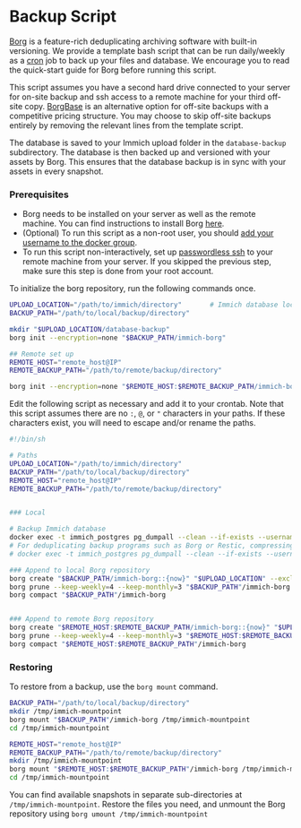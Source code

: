 # Backup Script

[Borg](https://www.borgbackup.org/) is a feature-rich deduplicating archiving software with built-in versioning. We provide a template bash script that can be run daily/weekly as a [cron](https://wiki.archlinux.org/title/cron) job to back up your files and database. We encourage you to read the quick-start guide for Borg before running this script.

This script assumes you have a second hard drive connected to your server for on-site backup and ssh access to a remote machine for your third off-site copy. [BorgBase](https://www.borgbase.com/) is an alternative option for off-site backups with a competitive pricing structure. You may choose to skip off-site backups entirely by removing the relevant lines from the template script.

The database is saved to your Immich upload folder in the `database-backup` subdirectory. The database is then backed up and versioned with your assets by Borg. This ensures that the database backup is in sync with your assets in every snapshot.

### Prerequisites

- Borg needs to be installed on your server as well as the remote machine. You can find instructions to install Borg [here](https://borgbackup.readthedocs.io/en/latest/installation.html).
- (Optional) To run this script as a non-root user, you should [add your username to the docker group](https://docs.docker.com/engine/install/linux-postinstall/).
- To run this script non-interactively, set up [passwordless ssh](https://www.redhat.com/sysadmin/passwordless-ssh) to your remote machine from your server. If you skipped the previous step, make sure this step is done from your root account.

To initialize the borg repository, run the following commands once.

```bash title='Borg set-up'
UPLOAD_LOCATION="/path/to/immich/directory"       # Immich database location, as set in your .env file
BACKUP_PATH="/path/to/local/backup/directory"

mkdir "$UPLOAD_LOCATION/database-backup"
borg init --encryption=none "$BACKUP_PATH/immich-borg"

## Remote set up
REMOTE_HOST="remote_host@IP"
REMOTE_BACKUP_PATH="/path/to/remote/backup/directory"

borg init --encryption=none "$REMOTE_HOST:$REMOTE_BACKUP_PATH/immich-borg"
```

Edit the following script as necessary and add it to your crontab. Note that this script assumes there are no `:`, `@`, or `"` characters in your paths. If these characters exist, you will need to escape and/or rename the paths.

```bash title='Borg backup template'
#!/bin/sh

# Paths
UPLOAD_LOCATION="/path/to/immich/directory"
BACKUP_PATH="/path/to/local/backup/directory"
REMOTE_HOST="remote_host@IP"
REMOTE_BACKUP_PATH="/path/to/remote/backup/directory"


### Local

# Backup Immich database
docker exec -t immich_postgres pg_dumpall --clean --if-exists --username=postgres > "$UPLOAD_LOCATION"/database-backup/immich-database.sql
# For deduplicating backup programs such as Borg or Restic, compressing the content can increase backup size by making it harder to deduplicate. If you are using a different program or still prefer to compress, you can use the following command instead:
# docker exec -t immich_postgres pg_dumpall --clean --if-exists --username=postgres | /usr/bin/gzip --rsyncable > "$UPLOAD_LOCATION"/database-backup/immich-database.sql.gz

### Append to local Borg repository
borg create "$BACKUP_PATH/immich-borg::{now}" "$UPLOAD_LOCATION" --exclude "$UPLOAD_LOCATION"/thumbs/ --exclude "$UPLOAD_LOCATION"/encoded-video/
borg prune --keep-weekly=4 --keep-monthly=3 "$BACKUP_PATH"/immich-borg
borg compact "$BACKUP_PATH"/immich-borg


### Append to remote Borg repository
borg create "$REMOTE_HOST:$REMOTE_BACKUP_PATH/immich-borg::{now}" "$UPLOAD_LOCATION" --exclude "$UPLOAD_LOCATION"/thumbs/ --exclude "$UPLOAD_LOCATION"/encoded-video/
borg prune --keep-weekly=4 --keep-monthly=3 "$REMOTE_HOST:$REMOTE_BACKUP_PATH"/immich-borg
borg compact "$REMOTE_HOST:$REMOTE_BACKUP_PATH"/immich-borg
```

### Restoring

To restore from a backup, use the `borg mount` command.

```bash title='Restore from local backup'
BACKUP_PATH="/path/to/local/backup/directory"
mkdir /tmp/immich-mountpoint
borg mount "$BACKUP_PATH"/immich-borg /tmp/immich-mountpoint
cd /tmp/immich-mountpoint
```

```bash title='Restore from remote backup'
REMOTE_HOST="remote_host@IP"
REMOTE_BACKUP_PATH="/path/to/remote/backup/directory"
mkdir /tmp/immich-mountpoint
borg mount "$REMOTE_HOST:$REMOTE_BACKUP_PATH"/immich-borg /tmp/immich-mountpoint
cd /tmp/immich-mountpoint
```

You can find available snapshots in separate sub-directories at `/tmp/immich-mountpoint`. Restore the files you need, and unmount the Borg repository using `borg umount /tmp/immich-mountpoint`

